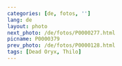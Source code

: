```yaml
---
categories: [de, fotos, '']
lang: de
layout: photo
next_photo: /de/fotos/P0000277.html
picname: P0000379
prev_photo: /de/fotos/P0000128.html
tags: [Dead Oryx, Thilo]
---
```

